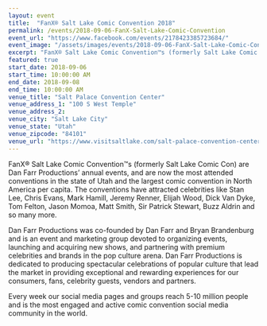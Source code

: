 ```yaml
---
layout: event
title:  "FanX® Salt Lake Comic Convention 2018"
permalink: /events/2018-09-06-FanX-Salt-Lake-Comic-Convention
event_url: "https://www.facebook.com/events/2178423385723684/"
event_image: "/assets/images/events/2018-09-06-FanX-Salt-Lake-Comic-Convention.jpg"
excerpt: "FanX® Salt Lake Comic Convention™s (formerly Salt Lake Comic Con) are Dan Farr Productions’ annual events, and are now the most attended conventions in the state of Utah and the largest comic convention in North America per capita. The conventions have attracted celebrities like Stan Lee, Chris Evans, Mark Hamill, Jeremy Renner, Elijah Wood, Dick Van Dyke, Tom Felton, Jason Momoa, Matt Smith, Sir Patrick Stewart, Buzz Aldrin and so many more."
featured: true
start_date: 2018-09-06
start_time: 10:00:00 AM
end_date: 2018-09-08
end_time: 10:00:00 AM
venue_title: "Salt Palace Convention Center"
venue_address_1: "100 S West Temple"
venue_address_2:
venue_city: "Salt Lake City"
venue_state: "Utah"
venue_zipcode: "84101"
venue_url: "https://www.visitsaltlake.com/salt-palace-convention-center/"
---
```


FanX® Salt Lake Comic Convention™s (formerly Salt Lake Comic Con) are Dan Farr Productions’ annual events, and are now the most attended conventions in the state of Utah and the largest comic convention in North America per capita. The conventions have attracted celebrities like Stan Lee, Chris Evans, Mark Hamill, Jeremy Renner, Elijah Wood, Dick Van Dyke, Tom Felton, Jason Momoa, Matt Smith, Sir Patrick Stewart, Buzz Aldrin and so many more.

Dan Farr Productions was co-founded by Dan Farr and Bryan Brandenburg and is an event and marketing group devoted to organizing events, launching and acquiring new shows, and partnering with premium celebrities and brands in the pop culture arena. Dan Farr Productions is dedicated to producing spectacular celebrations of popular culture that lead the market in providing exceptional and rewarding experiences for our consumers, fans, celebrity guests, vendors and partners.

Every week our social media pages and groups reach 5-10 million people and is the most engaged and active comic convention social media community in the world.